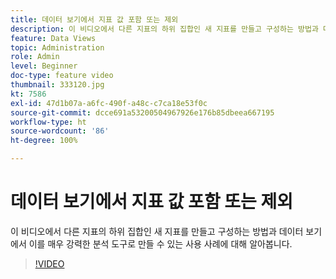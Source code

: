 ```yaml
---
title: 데이터 보기에서 지표 값 포함 또는 제외
description: 이 비디오에서 다른 지표의 하위 집합인 새 지표를 만들고 구성하는 방법과 데이터 보기에서 이를 매우 강력한 분석 도구로 만들 수 있는 사용 사례에 대해 알아봅니다.
feature: Data Views
topic: Administration
role: Admin
level: Beginner
doc-type: feature video
thumbnail: 333120.jpg
kt: 7586
exl-id: 47d1b07a-a6fc-490f-a48c-c7ca18e53f0c
source-git-commit: dcce691a53200504967926e176b85dbeea667195
workflow-type: ht
source-wordcount: '86'
ht-degree: 100%

---
```


# 데이터 보기에서 지표 값 포함 또는 제외

이 비디오에서 다른 지표의 하위 집합인 새 지표를 만들고 구성하는 방법과 데이터 보기에서 이를 매우 강력한 분석 도구로 만들 수 있는 사용 사례에 대해 알아봅니다.

>[!VIDEO](https://video.tv.adobe.com/v/333120/?quality=12&learn=on)
